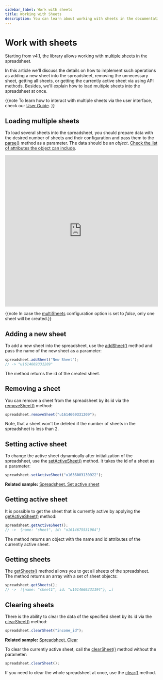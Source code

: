 ```yaml
---
sidebar_label: Work with sheets
title: Working with Sheets
description: You can learn about working with sheets in the documentation of the DHTMLX JavaScript Spreadsheet library. Browse developer guides and API reference, try out code examples and live demos, and download a free 30-day evaluation version of DHTMLX Spreadsheet.
---
```


# Work with sheets

Starting from v4.1, the library allows working with [multiple sheets](api/spreadsheet_multisheets_config.md) in the spreadsheet.

In this article we'll discuss the details on how to implement such operations as adding a new sheet into the spreadsheet, removing the unnecessary sheet, getting all sheets, or getting the currently active sheet via using API methods. Besides, we'll explain how to load multiple sheets into the spreadsheet at once.

{{note To learn how to interact with multiple sheets via the user interface, check our [User Guide](work_with_sheets.md). }}

## Loading multiple sheets

To load several sheets into the spreadsheet, you should prepare data with the desired number of sheets and their configuration and pass them to the [parse()](api/spreadsheet_parse_method.md) method as a parameter. The data should be an *object*. [Check the list of attributes the object can include](api/spreadsheet_parse_method.md).

<iframe src="https://snippet.dhtmlx.com/6s3ng2hi?mode=js" frameborder="0" class="snippet_iframe" width="100%" height="500"></iframe>

{{note In case the [multiSheets](api/spreadsheet_multisheets_config.md) configuration option is set to *false*, only one sheet will be created.}}

## Adding a new sheet

To add a new sheet into the spreadsheet, use the [addSheet()](api/spreadsheet_addsheet_method.md) method and pass the name of the new sheet as a parameter:

~~~jsx
spreadsheet.addSheet("New Sheet");
// -> "u1614669331209"
~~~

The method returns the id of the created sheet.

## Removing a sheet

You can remove a sheet from the spreadsheet by its id via the [removeSheet()](api/spreadsheet_removesheet_method.md) method:

~~~jsx
spreadsheet.removeSheet("u1614669331209");
~~~

Note, that a sheet won't be deleted if the number of sheets in the spreadsheet is less than 2.

## Setting active sheet

To change the active sheet dynamically after initialization of the spreadsheet, use the [setActiveSheet()](api/spreadsheet_setactivesheet_method.md) method. It takes the id of a sheet as a parameter:

~~~jsx
spreadsheet.setActiveSheet("u1636003130922");
~~~

**Related sample:** [Spreadsheet. Set active sheet](https://snippet.dhtmlx.com/iowl449t)

## Getting active sheet

It is possible to get the sheet that is currently active by applying the [getActiveSheet()](api/spreadsheet_getactivesheet_method.md) method:

~~~jsx
spreadsheet.getActiveSheet();
// ->  {name: "sheet", id: "u1614675531904"}
~~~

The method returns an object with the name and id attributes of the currently active sheet.

## Getting sheets

The [getSheets()](api/spreadsheet_getsheets_method.md) method allows you to get all sheets of the spreadsheet. The method returns an array with a set of sheet objects:

~~~jsx
spreadsheet.getSheets();
// ->  [{name: "sheet1", id: "u1614669331194"}, …]
~~~

## Clearing sheets

There is the ability to clear the data of the specified sheet by its id via the [clearSheet()](api/spreadsheet_clearsheet_method.md) method:

~~~jsx
spreadsheet.clearSheet("income_id");
~~~

**Related sample:** [Spreadsheet. Clear](https://snippet.dhtmlx.com/szmtjn72)

To clear the currently active sheet, call the [clearSheet()](api/spreadsheet_clearsheet_method.md) method without the parameter:

~~~jsx
spreadsheet.clearSheet();
~~~

If you need to clear the whole spreadsheet at once, use the [clear()](api/spreadsheet_clear_method.md) method.
